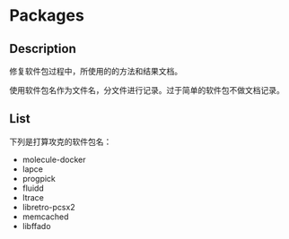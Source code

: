 # Packages

## Description

修复软件包过程中，所使用的的方法和结果文档。

使用软件包名作为文件名，分文件进行记录。过于简单的软件包不做文档记录。

## List

下列是打算攻克的软件包名：

- molecule-docker
- lapce
- progpick
- fluidd
- ltrace
- libretro-pcsx2
- memcached
- libffado